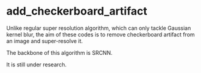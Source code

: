 # add_checkerboard_artifact

Unlike regular super resolution algorithm, which can only tackle Gaussian kernel blur, the aim of these codes is to remove checkerboard artifact from an image and super-resolve it.

The backbone of this algorithm is SRCNN.

It is still under research.
